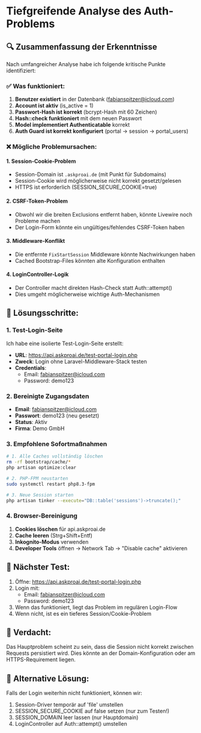 # Tiefgreifende Analyse des Auth-Problems

## 🔍 Zusammenfassung der Erkenntnisse

Nach umfangreicher Analyse habe ich folgende kritische Punkte identifiziert:

### ✅ Was funktioniert:
1. **Benutzer existiert** in der Datenbank (fabianspitzer@icloud.com)
2. **Account ist aktiv** (is_active = 1)
3. **Passwort-Hash ist korrekt** (bcrypt-Hash mit 60 Zeichen)
4. **Hash::check funktioniert** mit dem neuen Passwort
5. **Model implementiert Authenticatable** korrekt
6. **Auth Guard ist korrekt konfiguriert** (portal → session → portal_users)

### ❌ Mögliche Problemursachen:

#### 1. **Session-Cookie-Problem**
- Session-Domain ist `.askproai.de` (mit Punkt für Subdomains)
- Session-Cookie wird möglicherweise nicht korrekt gesetzt/gelesen
- HTTPS ist erforderlich (SESSION_SECURE_COOKIE=true)

#### 2. **CSRF-Token-Problem**
- Obwohl wir die breiten Exclusions entfernt haben, könnte Livewire noch Probleme machen
- Der Login-Form könnte ein ungültiges/fehlendes CSRF-Token haben

#### 3. **Middleware-Konflikt**
- Die entfernte `FixStartSession` Middleware könnte Nachwirkungen haben
- Cached Bootstrap-Files könnten alte Konfiguration enthalten

#### 4. **LoginController-Logik**
- Der Controller macht direkten Hash-Check statt Auth::attempt()
- Dies umgeht möglicherweise wichtige Auth-Mechanismen

## 🔧 Lösungsschritte:

### 1. **Test-Login-Seite**
Ich habe eine isolierte Test-Login-Seite erstellt:
- **URL**: https://api.askproai.de/test-portal-login.php
- **Zweck**: Login ohne Laravel-Middleware-Stack testen
- **Credentials**: 
  - Email: fabianspitzer@icloud.com
  - Password: demo123

### 2. **Bereinigte Zugangsdaten**
- **Email**: fabianspitzer@icloud.com
- **Passwort**: demo123 (neu gesetzt)
- **Status**: Aktiv
- **Firma**: Demo GmbH

### 3. **Empfohlene Sofortmaßnahmen**

```bash
# 1. Alle Caches vollständig löschen
rm -rf bootstrap/cache/*
php artisan optimize:clear

# 2. PHP-FPM neustarten
sudo systemctl restart php8.3-fpm

# 3. Neue Session starten
php artisan tinker --execute="DB::table('sessions')->truncate();"
```

### 4. **Browser-Bereinigung**
1. **Cookies löschen** für api.askproai.de
2. **Cache leeren** (Strg+Shift+Entf)
3. **Inkognito-Modus** verwenden
4. **Developer Tools** öffnen → Network Tab → "Disable cache" aktivieren

## 🎯 Nächster Test:

1. Öffne: https://api.askproai.de/test-portal-login.php
2. Login mit:
   - Email: fabianspitzer@icloud.com
   - Password: demo123
3. Wenn das funktioniert, liegt das Problem im regulären Login-Flow
4. Wenn nicht, ist es ein tieferes Session/Cookie-Problem

## 🚨 Verdacht:

Das Hauptproblem scheint zu sein, dass die Session nicht korrekt zwischen Requests persistiert wird. Dies könnte an der Domain-Konfiguration oder am HTTPS-Requirement liegen.

## 📝 Alternative Lösung:

Falls der Login weiterhin nicht funktioniert, können wir:
1. Session-Driver temporär auf 'file' umstellen
2. SESSION_SECURE_COOKIE auf false setzen (nur zum Testen!)
3. SESSION_DOMAIN leer lassen (nur Hauptdomain)
4. LoginController auf Auth::attempt() umstellen